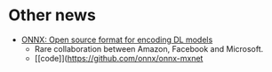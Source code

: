 # Other news

- [ONNX: Open source format for encoding DL models](https://aws.amazon.com/blogs/ai/announcing-onnx-support-for-apache-mxnet/)
    - Rare collaboration between Amazon, Facebook and Microsoft. 
    - [[code]](https://github.com/onnx/onnx-mxnet

